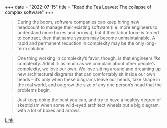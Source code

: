 +++
date = "2022-07-15"
title = "Read the Tea Leaves: The collapse of complex software"
+++

> During the boom, software companies can keep hiring new headcount to manage their existing software (i.e. more engineers to understand more boxes and arrows), but if their labor force is forced to contract, then that same system may become unmaintainable. A rapid and permanent reduction in complexity may be the only long-term solution.

> One thing working in complexity’s favor, though, is that engineers *like* complexity. Admit it: as much as we complain about other people’s complexity, we love our own. We love sitting around and dreaming up new architectural diagrams that can comfortably sit inside our own heads – it’s only when these diagrams leave our heads, take shape in the real world, and outgrow the size of any one person’s head that the problems begin.

> Just keep doing the best you can, and try to have a healthy degree of skepticism when some wild-eyed architect wheels out a big diagram with a lot of boxes and arrows.

[Link](https://nolanlawson.com/2022/06/09/the-collapse-of-complex-software/)

